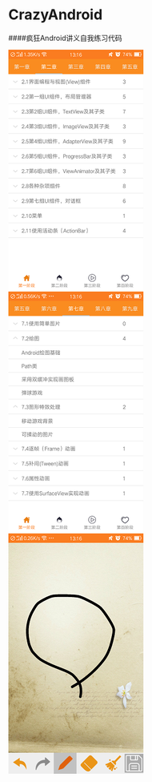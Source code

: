 # CrazyAndroid
####疯狂Android讲义自我练习代码</br>

![实例1](https://github.com/coding404/CrazyAndroid/blob/master/preview/Screenshot_2017-04-24-13-16-25-90.png "这是第一个示例图片")
![实例2](https://github.com/coding404/CrazyAndroid/blob/master/preview/Screenshot_2017-04-24-13-16-38-47.png "这是第二个示例图片")
![实例3](https://github.com/coding404/CrazyAndroid/blob/master/preview/Screenshot_2017-04-24-13-16-46-59.png "这是第三个示例图片")
